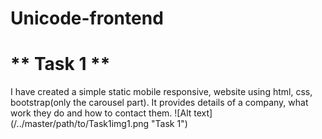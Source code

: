 # Unicode-frontend
# ** Task 1 ** 
I have created a simple static mobile responsive, website using html, css, bootstrap(only the carousel part). It provides details of a company, what work they do and how to contact them.
![Alt text] (/../master/path/to/Task1img1.png "Task 1")
